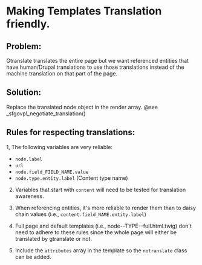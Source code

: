 # Making Templates Translation friendly.

## Problem:
 Gtranslate translates the entire page but we want referenced entities that have human/Drupal translations to use those translations instead of the machine translation on that part of the page.

## Solution:
Replace the translated node object in the render array.
@see _sfgovpl_negotiate_translation()

## Rules for respecting translations:

1, The following variables are very reliable:

- `node.label`
- `url`
- `node.field_FIELD_NAME.value`
- `node.type.entity.label` (Content type name)

2. Variables that start with `content` will need to be tested for translation awareness.

3. When referencing entities, it's more reliable to render them than to daisy chain values (i.e., `content.field_NAME.entity.label`)

4. Full page and default templates (i.e., node--TYPE--full.html.twig) don't need to adhere to these rules since the whole page will either be translated by gtranslate or not.

5. Include the `attributes` array in the template so the `notranslate` class can be added.
